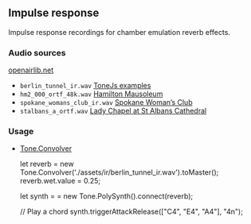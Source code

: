 
## Impulse response

Impulse response recordings for chamber emulation reverb effects.


### Audio sources

[openairlib.net](http://www.openairlib.net/)

* `berlin_tunnel_ir.wav` [ToneJs examples](https://github.com/Tonejs/Tone.js/tree/master/examples/audio/IRs)
* `hm2_000_ortf_48k.wav` [Hamilton Mausoleum](http://www.openairlib.net/auralizationdb/content/hamilton-mausoleum)
* `spokane_womans_club_ir.wav` [Spokane Woman’s Club](http://www.openairlib.net/auralizationdb/content/spokane-womans-club)
* `stalbans_a_ortf.wav` [Lady Chapel at St Albans Cathedral](http://www.openairlib.net/auralizationdb/content/lady-chapel-st-albans-cathedral)


### Usage
 
* [Tone.Convolver](https://tonejs.github.io/docs/r11/Convolver)


    let reverb = new Tone.Convolver('./assets/ir/berlin_tunnel_ir.wav').toMaster();
    reverb.wet.value = 0.25;
         
    let synth = = new Tone.PolySynth().connect(reverb);
    
    // Play a chord
    synth.triggerAttackRelease(["C4", "E4", "A4"], "4n");
